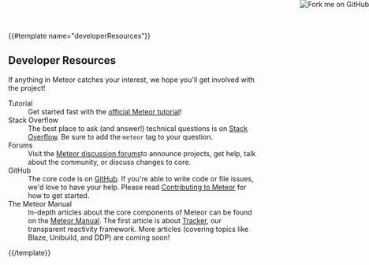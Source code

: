 {{#template name="developerResources"}}

<h2 id="resources">Developer Resources</h2>

<!-- https://github.com/blog/273-github-ribbons -->
<a href="http://github.com/meteor/meteor"><img class="github-ribbon visible-desktop" style="position: absolute; top: 0; right: 0; border: 0;" src="/forkme_right_red_aa0000.png" alt="Fork me on GitHub"></a>

If anything in Meteor catches your interest, we hope you'll get involved
with the project!

<dl class="involved">
<dt><span>Tutorial</span></dt>
<dd>Get started fast with the <a href="https://www.meteor.com/install">official Meteor tutorial</a>!
</dd>

<dt><span>Stack Overflow</span></dt>
<dd>The best place to ask (and answer!) technical questions is on <a href="http://stackoverflow.com/questions/tagged/meteor">Stack
  Overflow</a>.  Be sure to add
  the <code>meteor</code> tag to your question.
</dd>

<dt><span>Forums</span></dt>
<dd>Visit the <a href="https://forums.meteor.com">Meteor discussion
    forums</a>to announce projects, get help, talk about the community,
  or discuss changes to core.
</dd>

<dt><span>GitHub</span></dt>
<dd>The core code is on <a href="http://github.com/meteor/meteor">GitHub</a>.  If you're able to write code or file issues, we'd love to have your help.  Please read <a href="https://github.com/meteor/meteor/wiki/Contributing-to-Meteor">Contributing to Meteor</a> for how to get started.
</dd>

<dt><span>The Meteor Manual</span></dt>
<dd>In-depth articles about the core components of Meteor can be found on the <a href="http://manual.meteor.com/">Meteor Manual</a>. The first article is about <a href="http://manual.meteor.com/#tracker">Tracker</a>, our transparent reactivity framework. More articles (covering topics like Blaze, Unibuild, and DDP) are coming soon!
</dd>
</dl>
{{/template}}